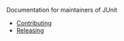 Documentation for maintainers of JUnit

* [Contributing](https://github.com/junit-team/junit4/blob/master/CONTRIBUTING.md)
* [Releasing](https://github.com/junit-team/junit/blob/master/doc/building-junit.txt)